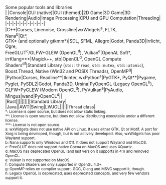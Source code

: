 Some popular tools and libraries  
| |Console|GUI (native)|GUI (themed)|2D Game|3D Game|3D Rendering|Audio|Image Processing|CPU and GPU Computation|Threading|  
|-|-|-|-|-|-|-|-|-|-|-|  
|C++|Curses, Linenoise, Crossline|wxWidgets<sup>a</sup>, FLTK,<br>Nana<sup>b</sup>|Qt\*,<br>GTK\* (and optionally gtkmm\*)|SDL, SFML, Allegro|Godot, Panda3D|Irrlicht, Ogre,<br>FreeGLUT<sup>c</sup>/GLFW+GLEW (OpenGL<sup>d</sup>), Vulkan<sup>e</sup>|OpenAL Soft\*, irrKlang\*\*\*|Magick++, stb|OpenCL<sup>d</sup>, OpenGL Compute Shaders<sup>df</sup>|Standard Library (`std::thread`, `std::mutex`, `std::atomic`), Boost.Thread, Native (Win32 and POSIX Threads), OpenMP<sup>g</sup>|  
|Python|Curses, Readline\*\*|tkinter, wxPython<sup>a</sup>|PyGTK\*, PyQt\*\*|Pygame, Pyglet, PySDL2|Godot, Panda3D, Ursina|PyOpenGL (Legacy OpenGL<sup>h</sup>),<br>GLFW+PyGLEW (Modern OpenGL<sup>d</sup>), PyVulkan<sup>e</sup>|PyAudio, Mingus|wand|PyOpenCL<sup>d</sup>||  
|Rust||||||||||Standard Library|  
|Java||AWT|Swing|LWJGL||||||`Thread` class|  
<sup>
*: License is open source, but does not allow static linking.<br>
**: License is open source, but does not allow distributing executable under a different license.<br>
***: License is not open source.<br>
a: wxWidgets does not use native API on Linux. It uses either GTK, Qt or Motif. A port for Xorg is being developed, though, but is not actively developed. Also, wxWidgets has poor Wayland support.<br>
b: Nana supports only Windows and X11. It does not support Wayland and MacOS.<br>
c: FreeGLUT does not support native Cocoa on MacOS and uses XQuartz.<br>
d: MacOS has deprecated OpenGL (and last version it supports in 4.1) and removed OpenCL.<br>
e: Vulkan is not supported on MacOS.<br>
f: Compute Shaders are only supported in OpenGL 4.3+.<br>
g: OpenMP relies on compiler support. GCC, Clang and MSVC support it, though.<br>
h: Legacy OpenGL is deprecated, uses deprecated concepts, and very few vendors support it.
</sup>
